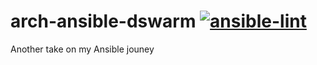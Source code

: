 # arch-ansible-dswarm [![ansible-lint](https://github.com/TenTypekMatus/arch-ansible-dswarm/actions/workflows/lint.yml/badge.svg)](https://github.com/TenTypekMatus/arch-ansible-dswarm/actions/workflows/lint.yml)
Another take on my Ansible jouney
